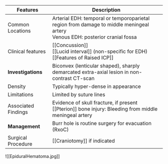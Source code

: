 
| Features            | Description                                                                                                                     |
| ------------------- | ------------------------------------------------------------------------------------------------------------------------------- |
| Common Locations    | Arterial EDH: temporal or temporoparietal region from damage to middle meningeal artery <br>Venous EDH: posterior cranial fossa |
| Clinical features   | [[Concussion]]<br>[[Lucid interval]] (non-specific for EDH)<br>[[Features of Raised ICP]]                                       |
| **Investigations**  | Biconvex (lenticular shaped), sharply demarcated extra-axial lesion in non-contrast CT-scan                                     |
| Density             | Typically hyper-dense in appearance                                                                                             |
| Limitations         | Limited by suture lines                                                                                                         |
| Associated Findings | Evidence of skull fracture, if present <br>[[Pterion]] bone injury: Bleeding from middle meningeal artery                       |
| **Management**      | Burr hole is routine surgery for evacuation (RxoC)                                                                              |
| Surgical Procedure  | [[Craniotomy]] if indicated                                                                                                     |

![[EpiduralHematoma.jpg]]